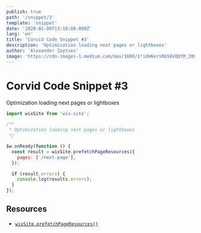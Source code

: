 ```yaml
---
publish: true
path: '/snippet/3'
template: 'snippet'
date: '2020-01-09T13:18:00.000Z'
lang: 'en'
title: 'Corvid Code Snippet #3'
description: 'Optimization loading next pages or lightboxes'
author: 'Alexander Zaytsev'
image: 'https://cdn-images-1.medium.com/max/1600/1*idH6ersRb5AVQQtM_20Hig.png'
---
```


# Corvid Code Snippet #3

Optimization loading next pages or lightboxes

```js
import wixSite from 'wix-site';

/**
 * Optimization loading next pages or lightboxes
 */

$w.onReady(function () {
  const result = wixSite.prefetchPageResources({
    pages: ['/next-page'],
  });

  if (result.errors) {
    console.log(results.errors);
  }
});
```

## Resources

- [`wixSite.prefetchPageResources()`](https://www.wix.com/corvid/reference/wix-site/prefetchpageresources)
